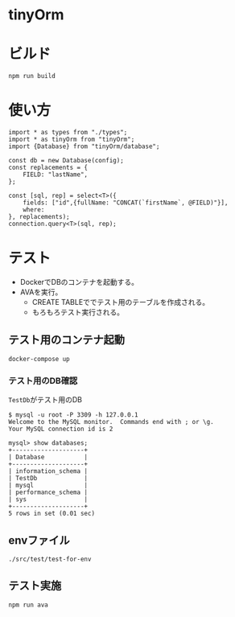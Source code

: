 # tinyOrm


# ビルド
```
npm run build
```

# 使い方
```
import * as types from "./types";
import * as tinyOrm from "tinyOrm";
import {Database} from "tinyOrm/database";

const db = new Database(config);
const replacements = {
    FIELD: "lastName",
};

const [sql, rep] = select<T>({
    fields: ["id",{fullName: "CONCAT(`firstName`, @FIELD)"}],
    where: 
}, replacements);
connection.query<T>(sql, rep);
```

# テスト
- DockerでDBのコンテナを起動する。
- AVAを実行。
  - CREATE TABLEででテスト用のテーブルを作成される。
  - もろもろテスト実行される。

## テスト用のコンテナ起動
```
docker-compose up
```
### テスト用のDB確認
`TestDb`がテスト用のDB

```
$ mysql -u root -P 3309 -h 127.0.0.1
Welcome to the MySQL monitor.  Commands end with ; or \g.
Your MySQL connection id is 2

mysql> show databases;
+--------------------+
| Database           |
+--------------------+
| information_schema |
| TestDb             |
| mysql              |
| performance_schema |
| sys                |
+--------------------+
5 rows in set (0.01 sec)
```

## envファイル
```
./src/test/test-for-env
```

## テスト実施
```
npm run ava
```

